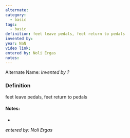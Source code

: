 ```yaml
---
alternate: 
category:
  - basic
tags:
  - basic
definition: feet leave pedals, feet return to pedals
invented by: 
year: NaN
video link: 
entered by: Noli Ergas
notes: 
---
```

Alternate Name: 
*Invented by ?*

### Definition
feet leave pedals, feet return to pedals


#### Notes:
- 
*entered by: Noli Ergas*
